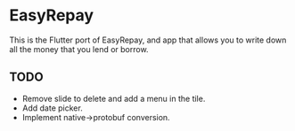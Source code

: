 # EasyRepay

This is the Flutter port of EasyRepay, and app that allows you to write down all the money that you lend or borrow.

## TODO

- Remove slide to delete and add a menu in the tile.
- Add date picker.
- Implement native->protobuf conversion.
